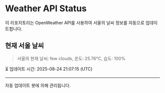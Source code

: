 
# Weather API Status

이 리포지토리는 OpenWeather API를 사용하여 서울의 날씨 정보를 자동으로 업데이트합니다.

## 현재 서울 날씨
> 서울의 현재 날씨: few clouds, 온도: 25.76°C, 습도: 100%

⏳ 업데이트 시간: 2025-08-24 21:07:15 (UTC)

---
자동 업데이트 봇에 의해 관리됩니다.
